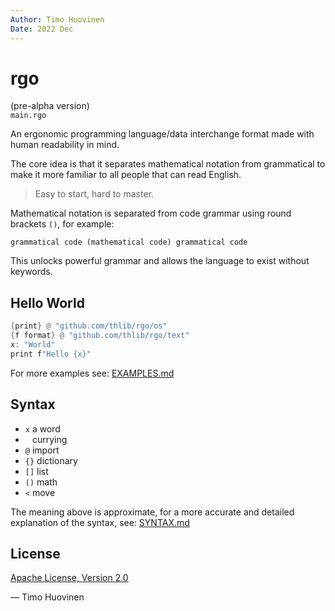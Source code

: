 ```yaml
---
Author: Timo Huovinen
Date: 2022 Dec
---
```


# rgo
(pre-alpha version)  
`main.rgo`

An ergonomic programming language/data interchange format made with human readability in mind.

The core idea is that it separates mathematical notation from grammatical to make it more familiar to all people that can read English.

>Easy to start, hard to master.

Mathematical notation is separated from code grammar using round brackets `()`, for example:

```rgo
grammatical code (mathematical code) grammatical code 
```
This unlocks powerful grammar and allows the language to exist without keywords.

## Hello World

```rust
{print} @ "github.com/thlib/rgo/os"
{f format} @ "github.com/thlib/rgo/text"
x: "World"
print f"Hello {x}"
```

For more examples see: [EXAMPLES.md](EXAMPLES.md)

## Syntax

* `x` a word
* ` ` currying
* `@` import
* `{}` dictionary
* `[]` list
* `()` math
* `<` move

The meaning above is approximate, for a more accurate and detailed explanation of the syntax, see: [SYNTAX.md](SYNTAX.md)

## License

[Apache License, Version 2.0](https://www.apache.org/licenses/LICENSE-2.0)


— Timo Huovinen


